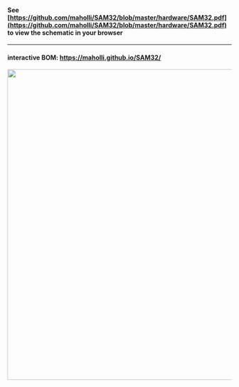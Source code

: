 #### See [https://github.com/maholli/SAM32/blob/master/hardware/SAM32.pdf](https://github.com/maholli/SAM32/blob/master/hardware/SAM32.pdf) to view the schematic in your browser
----
#### interactive BOM: https://maholli.github.io/SAM32/

<p align="middle">
  <img width="700" src="https://github.com/maholli/SAM32/blob/master/docs/interactiveBOM.PNG">
</p>
